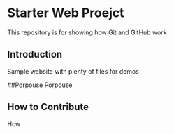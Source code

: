 # Starter Web Proejct

This repository is for showing how Git and GitHub work

## Introduction
Sample website with plenty of files for demos

##Porpouse
Porpouse
## How to Contribute
How